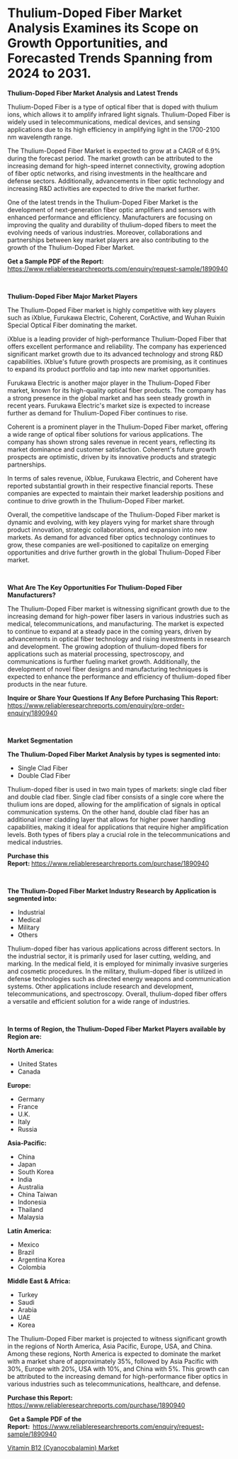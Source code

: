 <p><h1>Thulium-Doped Fiber Market Analysis Examines its Scope on Growth Opportunities, and Forecasted Trends Spanning from 2024 to 2031.</h1></p><p><strong>Thulium-Doped Fiber Market Analysis and Latest Trends</strong></p>
<p><p>Thulium-Doped Fiber is a type of optical fiber that is doped with thulium ions, which allows it to amplify infrared light signals. Thulium-Doped Fiber is widely used in telecommunications, medical devices, and sensing applications due to its high efficiency in amplifying light in the 1700-2100 nm wavelength range.</p><p>The Thulium-Doped Fiber Market is expected to grow at a CAGR of 6.9% during the forecast period. The market growth can be attributed to the increasing demand for high-speed internet connectivity, growing adoption of fiber optic networks, and rising investments in the healthcare and defense sectors. Additionally, advancements in fiber optic technology and increasing R&D activities are expected to drive the market further.</p><p>One of the latest trends in the Thulium-Doped Fiber Market is the development of next-generation fiber optic amplifiers and sensors with enhanced performance and efficiency. Manufacturers are focusing on improving the quality and durability of thulium-doped fibers to meet the evolving needs of various industries. Moreover, collaborations and partnerships between key market players are also contributing to the growth of the Thulium-Doped Fiber Market.</p></p>
<p><strong>Get a Sample PDF of the Report:&nbsp;</strong> <a href="https://www.reliableresearchreports.com/enquiry/request-sample/1890940">https://www.reliableresearchreports.com/enquiry/request-sample/1890940</a></p>
<p>&nbsp;</p>
<p><strong>Thulium-Doped Fiber Major Market Players</strong></p>
<p><p>The Thulium-Doped Fiber market is highly competitive with key players such as iXblue, Furukawa Electric, Coherent, CorActive, and Wuhan Ruixin Special Optical Fiber dominating the market. </p><p>iXblue is a leading provider of high-performance Thulium-Doped Fiber that offers excellent performance and reliability. The company has experienced significant market growth due to its advanced technology and strong R&D capabilities. iXblue's future growth prospects are promising, as it continues to expand its product portfolio and tap into new market opportunities.</p><p>Furukawa Electric is another major player in the Thulium-Doped Fiber market, known for its high-quality optical fiber products. The company has a strong presence in the global market and has seen steady growth in recent years. Furukawa Electric's market size is expected to increase further as demand for Thulium-Doped Fiber continues to rise.</p><p>Coherent is a prominent player in the Thulium-Doped Fiber market, offering a wide range of optical fiber solutions for various applications. The company has shown strong sales revenue in recent years, reflecting its market dominance and customer satisfaction. Coherent's future growth prospects are optimistic, driven by its innovative products and strategic partnerships.</p><p>In terms of sales revenue, iXblue, Furukawa Electric, and Coherent have reported substantial growth in their respective financial reports. These companies are expected to maintain their market leadership positions and continue to drive growth in the Thulium-Doped Fiber market.</p><p>Overall, the competitive landscape of the Thulium-Doped Fiber market is dynamic and evolving, with key players vying for market share through product innovation, strategic collaborations, and expansion into new markets. As demand for advanced fiber optics technology continues to grow, these companies are well-positioned to capitalize on emerging opportunities and drive further growth in the global Thulium-Doped Fiber market.</p></p>
<p>&nbsp;</p>
<p><strong>What Are The Key Opportunities For Thulium-Doped Fiber Manufacturers?</strong></p>
<p><p>The Thulium-Doped Fiber market is witnessing significant growth due to the increasing demand for high-power fiber lasers in various industries such as medical, telecommunications, and manufacturing. The market is expected to continue to expand at a steady pace in the coming years, driven by advancements in optical fiber technology and rising investments in research and development. The growing adoption of thulium-doped fibers for applications such as material processing, spectroscopy, and communications is further fueling market growth. Additionally, the development of novel fiber designs and manufacturing techniques is expected to enhance the performance and efficiency of thulium-doped fiber products in the near future.</p></p>
<p><strong>Inquire or Share Your Questions If Any Before Purchasing This Report:</strong> <a href="https://www.reliableresearchreports.com/enquiry/pre-order-enquiry/1890940">https://www.reliableresearchreports.com/enquiry/pre-order-enquiry/1890940</a></p>
<p>&nbsp;</p>
<p><strong>Market Segmentation</strong></p>
<p><strong>The Thulium-Doped Fiber Market Analysis by types is segmented into:</strong></p>
<p><ul><li>Single Clad Fiber</li><li>Double Clad Fiber</li></ul></p>
<p><p>Thulium-doped fiber is used in two main types of markets: single clad fiber and double clad fiber. Single clad fiber consists of a single core where the thulium ions are doped, allowing for the amplification of signals in optical communication systems. On the other hand, double clad fiber has an additional inner cladding layer that allows for higher power handling capabilities, making it ideal for applications that require higher amplification levels. Both types of fibers play a crucial role in the telecommunications and medical industries.</p></p>
<p><strong>Purchase this Report:&nbsp;</strong><a href="https://www.reliableresearchreports.com/purchase/1890940">https://www.reliableresearchreports.com/purchase/1890940</a></p>
<p>&nbsp;</p>
<p><strong>The Thulium-Doped Fiber Market Industry Research by Application is segmented into:</strong></p>
<p><ul><li>Industrial</li><li>Medical</li><li>Military</li><li>Others</li></ul></p>
<p><p>Thulium-doped fiber has various applications across different sectors. In the industrial sector, it is primarily used for laser cutting, welding, and marking. In the medical field, it is employed for minimally invasive surgeries and cosmetic procedures. In the military, thulium-doped fiber is utilized in defense technologies such as directed energy weapons and communication systems. Other applications include research and development, telecommunications, and spectroscopy. Overall, thulium-doped fiber offers a versatile and efficient solution for a wide range of industries.</p></p>
<p>&nbsp;</p>
<p><strong>In terms of Region, the Thulium-Doped Fiber Market Players available by Region are:</strong></p>
<p>
    <p> <strong> North America: </strong>
        <ul>
            <li>United States</li>
            <li>Canada</li>
        </ul>
        </p> 
    <p> <strong> Europe: </strong>
        <ul>
            <li>Germany</li>
            <li>France</li>
            <li>U.K.</li>
            <li>Italy</li>
            <li>Russia</li>
        </ul>
        </p> 
    <p> <strong> Asia-Pacific: </strong>
        <ul>
            <li>China</li>
            <li>Japan</li>
            <li>South Korea</li>
            <li>India</li>
            <li>Australia</li>
            <li>China Taiwan</li>
            <li>Indonesia</li>
            <li>Thailand</li>
            <li>Malaysia</li>
        </ul>
        </p> 
    <p> <strong> Latin America: </strong>
        <ul>
            <li>Mexico</li>
            <li>Brazil</li>
            <li>Argentina Korea</li>
            <li>Colombia</li>
        </ul>
        </p> 
    <p> <strong> Middle East & Africa: </strong>
        <ul>
            <li>Turkey</li>
            <li>Saudi</li>
            <li>Arabia</li>
            <li>UAE</li>
            <li>Korea</li>
        </ul>
    </p>
    </p>
<p><p>The Thulium-Doped Fiber market is projected to witness significant growth in the regions of North America, Asia Pacific, Europe, USA, and China. Among these regions, North America is expected to dominate the market with a market share of approximately 35%, followed by Asia Pacific with 30%, Europe with 20%, USA with 10%, and China with 5%. This growth can be attributed to the increasing demand for high-performance fiber optics in various industries such as telecommunications, healthcare, and defense.</p></p>
<p><strong>Purchase this Report: </strong><a href="https://www.reliableresearchreports.com/purchase/1890940">https://www.reliableresearchreports.com/purchase/1890940</a></p>
<p>&nbsp;<strong>Get a Sample PDF of the Report:&nbsp;&nbsp;</strong><a href="https://www.reliableresearchreports.com/enquiry/request-sample/1890940">https://www.reliableresearchreports.com/enquiry/request-sample/1890940</a></p>
<p><strong></strong></p>
<p><p><a href="https://chivalrous-flock-a86.notion.site/Vitamin-B12-Cyanocobalamin-Market-Size-Reflecting-a-Forecast-Till-2031-Market-By-Type-By-Applica-a7694c323f8d4ad1ada3c25a88871071">Vitamin B12 (Cyanocobalamin) Market</a></p></p>